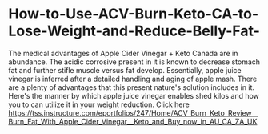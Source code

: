 # How-to-Use-ACV-Burn-Keto-CA-to-Lose-Weight-and-Reduce-Belly-Fat-
The medical advantages of Apple Cider Vinegar + Keto Canada are in abundance. The acidic corrosive present in it is known to decrease stomach fat and further stifle muscle versus fat develop. Essentially, apple juice vinegar is inferred after a detailed handling and aging of apple mash. There are a plenty of advantages that this present nature's solution includes in it. Here's the manner by which apple juice vinegar enables shed kilos and how you to can utilize it in your weight reduction. Click here https://tss.instructure.com/eportfolios/247/Home/ACV_Burn_Keto_Review__Burn_Fat_With_Apple_Cider_Vinegar__Keto_and_Buy_now_in_AU_CA_ZA_UK
